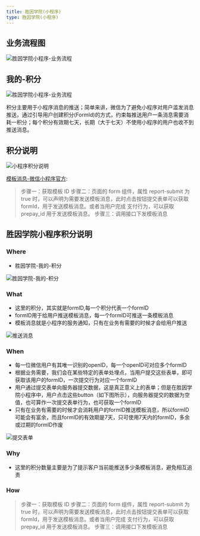 ```yaml
---
title: 胜因学院(小程序)
type: 胜因学院(小程序)
---
```


## 业务流程图

![胜因学院小程序-业务流程](/images/胜因学院小程序-业务流程.png)

## 我的-积分

![胜因学院小程序-业务流程](/images/小程序-我的-积分.png)

积分主要用于小程序消息的推送；简单来讲，微信为了避免小程序对用户滥发消息推送，通过引导用户创建积分(FormId)的方式，约束每推送用户一条消息需要消耗一积分；每个积分有效期七天，长期（大于七天）不使用小程序的用户也收不到推送消息。

## 积分说明

![小程序积分说明](/images/小程序积分说明.png)

[模板消息-微信小程序官方](https://developers.weixin.qq.com/miniprogram/dev/framework/open-ability/template-message.html):
> 步骤一：获取模板 ID
> 步骤二：页面的 form 组件，属性 report-submit 为 true 时，可以声明为需要发送模板消息，此时点击按钮提交表单可以获取 formId，用于发送模板消息。或者当用户完成 支付行为，可以获取 prepay_id 用于发送模板消息。
> 步骤三：调用接口下发模板消息

## 胜因学院小程序积分说明

### Where

- 胜因学院-我的-积分

![胜因学院-我的-积分](/images/胜因学院-我的-积分.png)

### What

- 这里的积分，其实就是formID,每一个积分代表一个formID
- formID用于给用户推送模板消息，每一个formID可推送一条模板消息
- 模板消息就是小程序的服务通知，只有在业务有需要的时候才会给用户推送

![推送消息](/images/推送消息.png)

### When

- 每一位微信用户有其唯一识别的openID，每一个openID可对应多个formID
- 根据业务需要，我们会在某些特定的表单处埋点，当用户提交这些表单，即可获取该用户的formID，一次提交行为对应一个formID
- 用户通过提交表单向服务器提交数据，这是真正意义上的表单；但是在胜因学院小程序中，用户点击这些button（如下图所示），向服务器提交的数据为空值，也可算作一次提交表单行为，也可获取一个formID
- 只有在业务有需要的时候才会消耗用户的formID推送模板消息，所以formID可能会有富余，而且formID的有效期是7天，只可使用7天内的formID，多余或过期的formID作废

![提交表单](/images/提交表单.jpeg)

### Why

- 这里的积分数量主要是为了提示客户当前能推送多少条模板消息，避免相互追责

### How

> 步骤一：获取模板 ID
> 步骤二：页面的 form 组件，属性 report-submit 为 true 时，可以声明为需要发送模板消息，此时点击按钮提交表单可以获取 formId，用于发送模板消息。或者当用户完成 支付行为，可以获取 prepay_id 用于发送模板消息。
> 步骤三：调用接口下发模板消息
